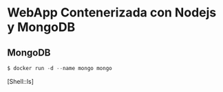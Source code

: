 # WebApp Contenerizada con Nodejs y MongoDB

## MongoDB

```js
$ docker run -d --name mongo mongo
```

[Shell::ls]